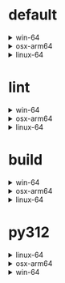 # default

<details>
<summary>win-64</summary>

|Dependency|Before|After|Change|Explicit|
|-|-|-|-|-|
|ordered_enum|0.0.8|0.0.9|Patch Upgrade|true|
|pydantic|2.7.1|2.7.4|Patch Upgrade|true|
|pytest|8.2.1|8.2.2|Patch Upgrade|true|
|ca-certificates|2024.2.2|2024.6.2|Minor Upgrade|false|
|libsqlite|3.45.3|3.46.0|Minor Upgrade|false|
|libzlib|1.2.13|1.3.1|Minor Upgrade|false|
|packaging|24.0|24.1|Minor Upgrade|false|
|typing-extensions|4.11.0|4.12.2|Minor Upgrade|false|
|typing_extensions|4.11.0|4.12.2|Minor Upgrade|false|
|vc14_runtime|14.38.33135|14.40.33810|Minor Upgrade|false|
|vs2015_runtime|14.38.33135|14.40.33810|Minor Upgrade|false|
|zipp|3.17.0|3.19.2|Minor Upgrade|false|
|openssl|3.3.0|3.3.1|Patch Upgrade|false|
|pydantic-core|2.18.2|2.18.4|Patch Upgrade|false|
|vc|ha32ba9b_20|h8a93ad2_20|Only build string|false|

</details>

<details>
<summary>osx-arm64</summary>

|Dependency|Before|After|Change|Explicit|
|-|-|-|-|-|
|ordered_enum|0.0.8|0.0.9|Patch Upgrade|true|
|pydantic|2.7.1|2.7.4|Patch Upgrade|true|
|pytest|8.2.1|8.2.2|Patch Upgrade|true|
|py-rattler|py312h1a1520d_0|py312had01cb0_0|Only build string|true|
|ca-certificates|2024.2.2|2024.6.2|Minor Upgrade|false|
|libsqlite|3.45.3|3.46.0|Minor Upgrade|false|
|libzlib|1.2.13|1.3.1|Minor Upgrade|false|
|packaging|24.0|24.1|Minor Upgrade|false|
|typing-extensions|4.11.0|4.12.2|Minor Upgrade|false|
|typing_extensions|4.11.0|4.12.2|Minor Upgrade|false|
|zipp|3.17.0|3.19.2|Minor Upgrade|false|
|openssl|3.3.0|3.3.1|Patch Upgrade|false|
|pydantic-core|2.18.2|2.18.4|Patch Upgrade|false|

</details>

<details>
<summary>linux-64</summary>

|Dependency|Before|After|Change|Explicit|
|-|-|-|-|-|
|ordered_enum|0.0.8|0.0.9|Patch Upgrade|true|
|pydantic|2.7.1|2.7.4|Patch Upgrade|true|
|pytest|8.2.1|8.2.2|Patch Upgrade|true|
|ca-certificates|2024.2.2|2024.6.2|Minor Upgrade|false|
|libsqlite|3.45.3|3.46.0|Minor Upgrade|false|
|libzlib|1.2.13|1.3.1|Minor Upgrade|false|
|packaging|24.0|24.1|Minor Upgrade|false|
|typing-extensions|4.11.0|4.12.2|Minor Upgrade|false|
|typing_extensions|4.11.0|4.12.2|Minor Upgrade|false|
|zipp|3.17.0|3.19.2|Minor Upgrade|false|
|openssl|3.3.0|3.3.1|Patch Upgrade|false|
|pydantic-core|2.18.2|2.18.4|Patch Upgrade|false|
|ld_impl_linux-64|hf3520f5_1|hf3520f5_4|Only build string|false|
|libgcc-ng|h77fa898_7|h77fa898_9|Only build string|false|
|libgomp|h77fa898_7|h77fa898_9|Only build string|false|

</details>

# lint

<details>
<summary>win-64</summary>

|Dependency|Before|After|Change|Explicit|
|-|-|-|-|-|
|typos|1.21.0|1.22.7|Minor Upgrade|true|
|ruff|0.4.4|0.4.9|Patch Upgrade|true|
|ca-certificates|2024.2.2|2024.6.2|Minor Upgrade|false|
|filelock|3.14.0|3.15.1|Minor Upgrade|false|
|libsqlite|3.45.3|3.46.0|Minor Upgrade|false|
|libzlib|1.2.13|1.3.1|Minor Upgrade|false|
|nodeenv|1.8.0|1.9.1|Minor Upgrade|false|
|vc14_runtime|14.38.33135|14.40.33810|Minor Upgrade|false|
|vs2015_runtime|14.38.33135|14.40.33810|Minor Upgrade|false|
|openssl|3.3.0|3.3.1|Patch Upgrade|false|
|vc|ha32ba9b_20|h8a93ad2_20|Only build string|false|

</details>

<details>
<summary>osx-arm64</summary>

|Dependency|Before|After|Change|Explicit|
|-|-|-|-|-|
|typos|1.21.0|1.22.7|Minor Upgrade|true|
|ruff|0.4.4|0.4.9|Patch Upgrade|true|
|ca-certificates|2024.2.2|2024.6.2|Minor Upgrade|false|
|filelock|3.14.0|3.15.1|Minor Upgrade|false|
|libsqlite|3.45.3|3.46.0|Minor Upgrade|false|
|libzlib|1.2.13|1.3.1|Minor Upgrade|false|
|nodeenv|1.8.0|1.9.1|Minor Upgrade|false|
|openssl|3.3.0|3.3.1|Patch Upgrade|false|

</details>

<details>
<summary>linux-64</summary>

|Dependency|Before|After|Change|Explicit|
|-|-|-|-|-|
|typos|1.21.0|1.22.7|Minor Upgrade|true|
|ruff|0.4.4|0.4.9|Patch Upgrade|true|
|ca-certificates|2024.2.2|2024.6.2|Minor Upgrade|false|
|filelock|3.14.0|3.15.1|Minor Upgrade|false|
|libsqlite|3.45.3|3.46.0|Minor Upgrade|false|
|libzlib|1.2.13|1.3.1|Minor Upgrade|false|
|nodeenv|1.8.0|1.9.1|Minor Upgrade|false|
|openssl|3.3.0|3.3.1|Patch Upgrade|false|
|ld_impl_linux-64|hf3520f5_1|hf3520f5_4|Only build string|false|
|libgcc-ng|h77fa898_7|h77fa898_9|Only build string|false|
|libgomp|h77fa898_7|h77fa898_9|Only build string|false|
|libstdcxx-ng|hc0a3c3a_7|hc0a3c3a_9|Only build string|false|

</details>

# build

<details>
<summary>win-64</summary>

|Dependency|Before|After|Change|Explicit|
|-|-|-|-|-|
|ordered_enum|0.0.8|0.0.9|Patch Upgrade|true|
|pydantic|2.7.1|2.7.4|Patch Upgrade|true|
|ca-certificates|2024.2.2|2024.6.2|Minor Upgrade|false|
|certifi|2024.2.2|2024.6.2|Minor Upgrade|false|
|libsqlite|3.45.3|3.46.0|Minor Upgrade|false|
|libzlib|1.2.13|1.3.1|Minor Upgrade|false|
|more-itertools|10.2.0|10.3.0|Minor Upgrade|false|
|packaging|24.0|24.1|Minor Upgrade|false|
|pkginfo|1.10.0|1.11.1|Minor Upgrade|false|
|typing-extensions|4.11.0|4.12.2|Minor Upgrade|false|
|typing_extensions|4.11.0|4.12.2|Minor Upgrade|false|
|vc14_runtime|14.38.33135|14.40.33810|Minor Upgrade|false|
|vs2015_runtime|14.38.33135|14.40.33810|Minor Upgrade|false|
|zipp|3.17.0|3.19.2|Minor Upgrade|false|
|openssl|3.3.0|3.3.1|Patch Upgrade|false|
|pydantic-core|2.18.2|2.18.4|Patch Upgrade|false|
|requests|2.32.2|2.32.3|Patch Upgrade|false|
|vc|ha32ba9b_20|h8a93ad2_20|Only build string|false|

</details>

<details>
<summary>osx-arm64</summary>

|Dependency|Before|After|Change|Explicit|
|-|-|-|-|-|
|ordered_enum|0.0.8|0.0.9|Patch Upgrade|true|
|pydantic|2.7.1|2.7.4|Patch Upgrade|true|
|ca-certificates|2024.2.2|2024.6.2|Minor Upgrade|false|
|certifi|2024.2.2|2024.6.2|Minor Upgrade|false|
|libsqlite|3.45.3|3.46.0|Minor Upgrade|false|
|libzlib|1.2.13|1.3.1|Minor Upgrade|false|
|more-itertools|10.2.0|10.3.0|Minor Upgrade|false|
|packaging|24.0|24.1|Minor Upgrade|false|
|pkginfo|1.10.0|1.11.1|Minor Upgrade|false|
|typing-extensions|4.11.0|4.12.2|Minor Upgrade|false|
|typing_extensions|4.11.0|4.12.2|Minor Upgrade|false|
|zipp|3.17.0|3.19.2|Minor Upgrade|false|
|openssl|3.3.0|3.3.1|Patch Upgrade|false|
|pydantic-core|2.18.2|2.18.4|Patch Upgrade|false|
|requests|2.32.2|2.32.3|Patch Upgrade|false|

</details>

<details>
<summary>linux-64</summary>

|Dependency|Before|After|Change|Explicit|
|-|-|-|-|-|
|ordered_enum|0.0.8|0.0.9|Patch Upgrade|true|
|pydantic|2.7.1|2.7.4|Patch Upgrade|true|
|ca-certificates|2024.2.2|2024.6.2|Minor Upgrade|false|
|certifi|2024.2.2|2024.6.2|Minor Upgrade|false|
|libsqlite|3.45.3|3.46.0|Minor Upgrade|false|
|libzlib|1.2.13|1.3.1|Minor Upgrade|false|
|more-itertools|10.2.0|10.3.0|Minor Upgrade|false|
|packaging|24.0|24.1|Minor Upgrade|false|
|pkginfo|1.10.0|1.11.1|Minor Upgrade|false|
|typing-extensions|4.11.0|4.12.2|Minor Upgrade|false|
|typing_extensions|4.11.0|4.12.2|Minor Upgrade|false|
|zipp|3.17.0|3.19.2|Minor Upgrade|false|
|cryptography|42.0.7|42.0.8|Patch Upgrade|false|
|openssl|3.3.0|3.3.1|Patch Upgrade|false|
|pydantic-core|2.18.2|2.18.4|Patch Upgrade|false|
|requests|2.32.2|2.32.3|Patch Upgrade|false|
|ld_impl_linux-64|hf3520f5_1|hf3520f5_4|Only build string|false|
|libgcc-ng|h77fa898_7|h77fa898_9|Only build string|false|
|libgomp|h77fa898_7|h77fa898_9|Only build string|false|
|libstdcxx-ng|hc0a3c3a_7|hc0a3c3a_9|Only build string|false|

</details>

# py312

<details>
<summary>linux-64</summary>

|Dependency|Before|After|Change|Explicit|
|-|-|-|-|-|
|ordered_enum|0.0.8|0.0.9|Patch Upgrade|true|
|pydantic|2.7.1|2.7.4|Patch Upgrade|true|
|pytest|8.2.1|8.2.2|Patch Upgrade|true|
|ca-certificates|2024.2.2|2024.6.2|Minor Upgrade|false|
|libsqlite|3.45.3|3.46.0|Minor Upgrade|false|
|libzlib|1.2.13|1.3.1|Minor Upgrade|false|
|packaging|24.0|24.1|Minor Upgrade|false|
|typing-extensions|4.11.0|4.12.2|Minor Upgrade|false|
|typing_extensions|4.11.0|4.12.2|Minor Upgrade|false|
|zipp|3.17.0|3.19.2|Minor Upgrade|false|
|openssl|3.3.0|3.3.1|Patch Upgrade|false|
|pydantic-core|2.18.2|2.18.4|Patch Upgrade|false|
|ld_impl_linux-64|hf3520f5_1|hf3520f5_4|Only build string|false|
|libgcc-ng|h77fa898_7|h77fa898_9|Only build string|false|
|libgomp|h77fa898_7|h77fa898_9|Only build string|false|

</details>

<details>
<summary>osx-arm64</summary>

|Dependency|Before|After|Change|Explicit|
|-|-|-|-|-|
|ordered_enum|0.0.8|0.0.9|Patch Upgrade|true|
|pydantic|2.7.1|2.7.4|Patch Upgrade|true|
|pytest|8.2.1|8.2.2|Patch Upgrade|true|
|py-rattler|py312h1a1520d_0|py312had01cb0_0|Only build string|true|
|ca-certificates|2024.2.2|2024.6.2|Minor Upgrade|false|
|libsqlite|3.45.3|3.46.0|Minor Upgrade|false|
|libzlib|1.2.13|1.3.1|Minor Upgrade|false|
|packaging|24.0|24.1|Minor Upgrade|false|
|typing-extensions|4.11.0|4.12.2|Minor Upgrade|false|
|typing_extensions|4.11.0|4.12.2|Minor Upgrade|false|
|zipp|3.17.0|3.19.2|Minor Upgrade|false|
|openssl|3.3.0|3.3.1|Patch Upgrade|false|
|pydantic-core|2.18.2|2.18.4|Patch Upgrade|false|

</details>

<details>
<summary>win-64</summary>

|Dependency|Before|After|Change|Explicit|
|-|-|-|-|-|
|ordered_enum|0.0.8|0.0.9|Patch Upgrade|true|
|pydantic|2.7.1|2.7.4|Patch Upgrade|true|
|pytest|8.2.1|8.2.2|Patch Upgrade|true|
|ca-certificates|2024.2.2|2024.6.2|Minor Upgrade|false|
|libsqlite|3.45.3|3.46.0|Minor Upgrade|false|
|libzlib|1.2.13|1.3.1|Minor Upgrade|false|
|packaging|24.0|24.1|Minor Upgrade|false|
|typing-extensions|4.11.0|4.12.2|Minor Upgrade|false|
|typing_extensions|4.11.0|4.12.2|Minor Upgrade|false|
|vc14_runtime|14.38.33135|14.40.33810|Minor Upgrade|false|
|vs2015_runtime|14.38.33135|14.40.33810|Minor Upgrade|false|
|zipp|3.17.0|3.19.2|Minor Upgrade|false|
|openssl|3.3.0|3.3.1|Patch Upgrade|false|
|pydantic-core|2.18.2|2.18.4|Patch Upgrade|false|
|vc|ha32ba9b_20|h8a93ad2_20|Only build string|false|

</details>

[^1]: **Bold** means explicit dependency.
[^2]: Dependency got downgraded.
